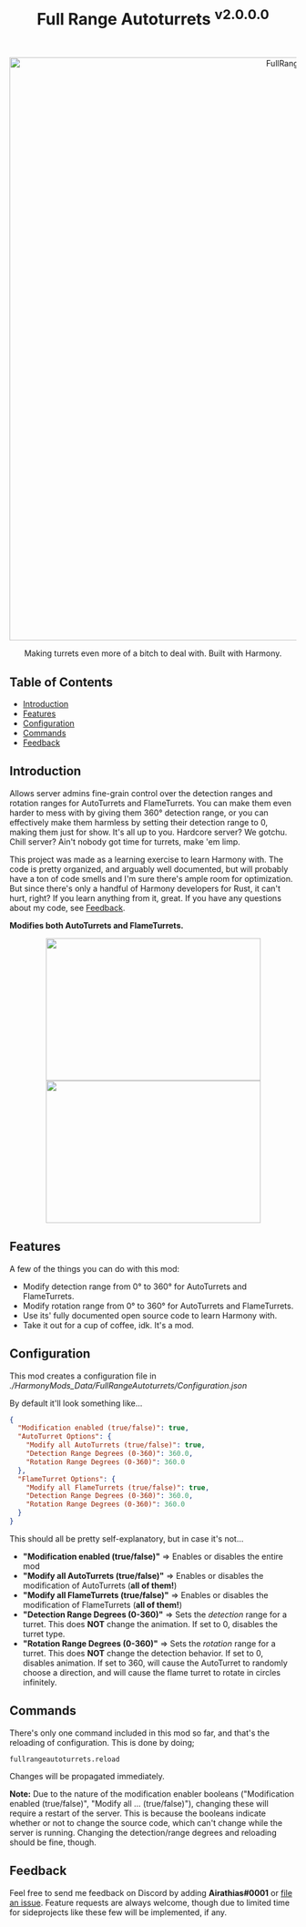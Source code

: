 <h1 align="center"> Full Range Autoturrets <sup>v2.0.0.0</sup> </h1> <br>
<p align="center">
  <img alt="FullRangeAutoturrets" title="FullRangeAutoturrets" src="https://hypernova.gg/game-data/rust/plugins/fullrangeautoturrets/header.png" width="1024">
</p>

<p align="center">
  Making turrets even more of a bitch to deal with. Built with Harmony.
</p>

<!-- START doctoc generated TOC please keep comment here to allow auto update -->
<!-- DON'T EDIT THIS SECTION, INSTEAD RE-RUN doctoc TO UPDATE -->
## Table of Contents

- [Introduction](#introduction)
- [Features](#features)
- [Configuration](#configuration)
- [Commands](#commands)
- [Feedback](#feedback)

<!-- END doctoc generated TOC please keep comment here to allow auto update -->

## Introduction

Allows server admins fine-grain control over the detection ranges and rotation ranges for AutoTurrets and FlameTurrets. You can make them even harder to mess with by giving them 360° detection range, or you can effectively make them harmless by setting their detection range to 0, making them just for show. It's all up to you. Hardcore server? We gotchu. Chill server? Ain't nobody got time for turrets, make 'em limp.

This project was made as a learning exercise to learn Harmony with. The code is pretty organized, and arguably well documented, but will probably have a ton of code smells and I'm sure there's ample room for optimization. But since there's only a handful of Harmony developers for Rust, it can't hurt, right? If you learn anything from it, great. If you have any questions about my code, see [Feedback](#feedback).

**Modifies both AutoTurrets and FlameTurrets.**
<p align="center">
  <img src="https://github.com/Hypernova-gg/FullRangeAutoturrets/blob/master/autoturret-small.gif" width=377 height=250>
  <img src="https://github.com/Hypernova-gg/FullRangeAutoturrets/blob/master/flameturret-small.gif" width=377 height=250>
</p>

## Features

A few of the things you can do with this mod:

* Modify detection range from 0° to 360° for AutoTurrets and FlameTurrets.
* Modify rotation range from 0° to 360° for AutoTurrets and FlameTurrets.
* Use its' fully documented open source code to learn Harmony with.
* Take it out for a cup of coffee, idk. It's a mod.

## Configuration

This mod creates a configuration file in *./HarmonyMods_Data/FullRangeAutoturrets/Configuration.json*

By default it'll look something like...
```json
{
  "Modification enabled (true/false)": true,
  "AutoTurret Options": {
    "Modify all AutoTurrets (true/false)": true,
    "Detection Range Degrees (0-360)": 360.0,
    "Rotation Range Degrees (0-360)": 360.0
  },
  "FlameTurret Options": {
    "Modify all FlameTurrets (true/false)": true,
    "Detection Range Degrees (0-360)": 360.0,
    "Rotation Range Degrees (0-360)": 360.0
  }
}
```
This should all be pretty self-explanatory, but in case it's not...
* **"Modification enabled (true/false)"** => Enables or disables the entire mod
* **"Modify all AutoTurrets (true/false)"** => Enables or disables the modification of AutoTurrets (**all of them!**)
* **"Modify all FlameTurrets (true/false)"** => Enables or disables the modification of FlameTurrets (**all of them!**)
* **"Detection Range Degrees (0-360)"** => Sets the *detection* range for a turret. This does **NOT** change the animation. If set to 0, disables the turret type.
* **"Rotation Range Degrees (0-360)"** => Sets the *rotation* range for a turret. This does **NOT** change the detection behavior. If set to 0, disables animation. If set to 360, will cause the AutoTurret to randomly choose a direction, and will cause the flame turret to rotate in circles infinitely.

## Commands

There's only one command included in this mod so far, and that's the reloading of configuration. This is done by doing;
```
fullrangeautoturrets.reload
```

Changes will be propagated immediately. 

**Note:** Due to the nature of the modification enabler booleans ("Modification enabled (true/false)", "Modify all ... (true/false)"), changing these will require a restart of the server. This is because the booleans indicate whether or not to change the source code, which can't change while the server is running. Changing the detection/range degrees and reloading should be fine, though.

## Feedback

Feel free to send me feedback on Discord by adding **Airathias#0001** or [file an issue](https://github.com/Hypernova-gg/FullRangeAutoturrets/issues/new). Feature requests are always welcome, though due to limited time for sideprojects like these few will be implemented, if any.
